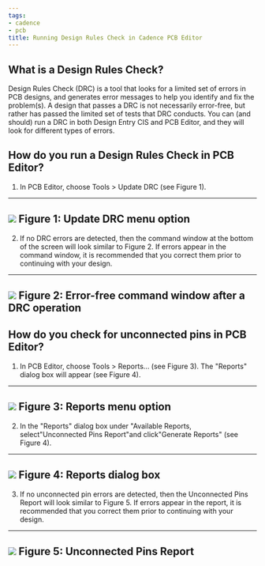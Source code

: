 ```yaml
---
tags:
- cadence
- pcb
title: Running Design Rules Check in Cadence PCB Editor
---
```


## What is a Design Rules Check?

Design Rules Check (DRC) is a tool that looks for a limited set of errors in PCB designs, and generates error messages to help you identify and fix the problem(s). A design that passes a DRC is not necessarily error-free, but rather has passed the limited set of tests that DRC conducts. You can (and should) run a DRC in both Design Entry CIS and PCB Editor, and they will look for different types of errors.

## How do you run a Design Rules Check in PCB Editor?

1.  In PCB Editor, choose Tools > Update DRC (see Figure 1).

  ------------------------------------------------------------------------------
   [![](/figures/figure_173.png)](/larger/image0230.png)
                         Figure 1: Update DRC menu option
  ------------------------------------------------------------------------------

2.  If no DRC errors are detected, then the command window at the bottom of the screen will look similar to Figure 2. If errors appear in the command window, it is recommended that you correct them prior to continuing with your design.

  ------------------------------------------------------------------------------
   [![](/figures/figure_174.png)](/larger/image0231.png)
            Figure 2: Error-free command window after a DRC operation
  ------------------------------------------------------------------------------

## How do you check for unconnected pins in PCB Editor?

1.  In PCB Editor, choose Tools > Reports... (see Figure 3). The "Reports" dialog box will appear (see Figure 4).

  ------------------------------------------------------------------------------
   [![](/figures/figure_175.png)](/larger/image0232.png)
                          Figure 3: Reports menu option
  ------------------------------------------------------------------------------

2.  In the "Reports" dialog box under "Available Reports, select"Unconnected Pins Report"and click"Generate Reports" (see Figure 4).

  ------------------------------------------------------------------------------
   [![](/figures/figure_176.jpg)](/larger/image0233.JPG)
                           Figure 4: Reports dialog box
  ------------------------------------------------------------------------------

3.  If no unconnected pin errors are detected, then the Unconnected Pins Report will look similar to Figure 5. If errors appear in the report, it is recommended that you correct them prior to continuing with your design.

  ------------------------------------------------------------------------------
   [![](/figures/figure_177.png)](/larger/image0234.png)
                        Figure 5: Unconnected Pins Report
  ------------------------------------------------------------------------------
